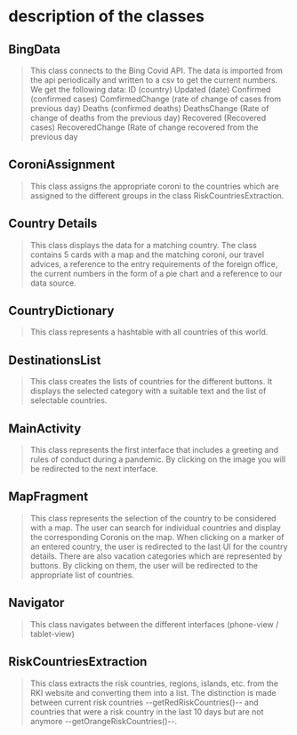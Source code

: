 # description of the classes

## BingData

>This class connects to the Bing Covid API. The data is imported from the api periodically and written to a csv to get the current numbers.
 We get the following data:
 ID (country)
 Updated (date)
 Confirmed (confirmed cases)
 ComfirmedChange (rate of change of cases from previous day)
 Deaths (confirmed deaths)
 DeathsChange (Rate of change of deaths from the previous day)
 Recovered (Recovered cases)
 RecoveredChange (Rate of change recovered from the previous day


## CoroniAssignment

>This class assigns the appropriate coroni to the countries which are assigned to the different groups in the class RiskCountriesExtraction.


## Country Details

>This class displays the data for a matching country.
 The class contains 5 cards with
 a map and the matching coroni,
 our travel advices,
 a reference to the entry requirements of the foreign office,
 the current numbers in the form of a pie chart and
 a reference to our data source.


## CountryDictionary

>This class represents a hashtable with all countries of this world.


## DestinationsList

>This class creates the lists of countries for the different buttons.
 It displays the selected category with a suitable text and the list of selectable countries.


## MainActivity

>This class represents the first interface that includes a greeting and rules of conduct during a pandemic.
 By clicking on the image you will be redirected to the next interface.


## MapFragment

>This class represents the selection of the country to be considered with a map.
 The user can search for individual countries and display the corresponding Coronis on the map.
 When clicking on a marker of an entered country, the user is redirected to the last UI for the country details.
 There are also vacation categories which are represented by buttons.
 By clicking on them, the user will be redirected to the appropriate list of countries.


## Navigator

>This class navigates between the different interfaces (phone-view / tablet-view)


## RiskCountriesExtraction

>This class extracts the risk countries, regions, islands, etc. from the RKI website and converting
 them into a list.
 The distinction is made between current risk countries --getRedRiskCountries()-- and countries that were a risk country in
 the last 10 days but are not anymore --getOrangeRiskCountries()--.

